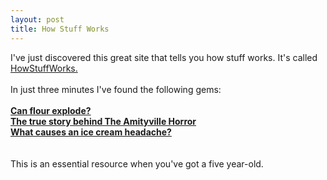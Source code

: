 ```yaml
--- 
layout: post
title: How Stuff Works
---
```

I've just discovered this great site that tells you how stuff works. It's called [HowStuffWorks.](http://howstuffworks.com)<br /><br />In just three minutes I've found the following gems:<br /><b><br />[Can flour explode?](http://science.howstuffworks.com/question150.htm)<br />[The true story behind The Amityville Horror](http://stuffo.howstuffworks.com/amityville1.htm)<br />[What causes an ice cream headache?](http://science.howstuffworks.com/question96.htm)<br /></b><br /><br />This is an essential resource when you've got a five year-old.
